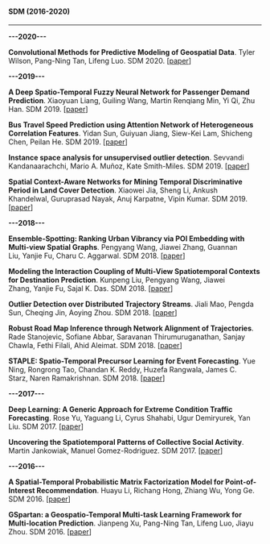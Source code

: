 #### SDM (2016-2020)
* * *
**---2020---**

**Convolutional Methods for Predictive Modeling of Geospatial Data**. Tyler Wilson, Pang-Ning Tan, Lifeng Luo. SDM 2020. [[paper](https://doi.org/10.1137/1.9781611976236.4)]

**---2019---**

**A Deep Spatio-Temporal Fuzzy Neural Network for Passenger Demand Prediction**. Xiaoyuan Liang, Guiling Wang, Martin Renqiang Min, Yi Qi, Zhu Han. SDM 2019. [[paper](https://doi.org/10.1137/1.9781611975673.12)]

**Bus Travel Speed Prediction using Attention Network of Heterogeneous Correlation Features**. Yidan Sun, Guiyuan Jiang, Siew-Kei Lam, Shicheng Chen, Peilan He. SDM 2019. [[paper](https://doi.org/10.1137/1.9781611975673.9)]

**Instance space analysis for unsupervised outlier detection**. Sevvandi Kandanaarachchi, Mario A. Muñoz, Kate Smith-Miles. SDM 2019. [[paper](http://ceur-ws.org/Vol-2436/article_4.pdf)]

**Spatial Context-Aware Networks for Mining Temporal Discriminative Period in Land Cover Detection**. Xiaowei Jia, Sheng Li, Ankush Khandelwal, Guruprasad Nayak, Anuj Karpatne, Vipin Kumar. SDM 2019. [[paper](https://doi.org/10.1137/1.9781611975673.58)]

**---2018---**

**Ensemble-Spotting: Ranking Urban Vibrancy via POI Embedding with Multi-view Spatial Graphs**. Pengyang Wang, Jiawei Zhang, Guannan Liu, Yanjie Fu, Charu C. Aggarwal. SDM 2018. [[paper](https://doi.org/10.1137/1.9781611975321.40)]

**Modeling the Interaction Coupling of Multi-View Spatiotemporal Contexts for Destination Prediction**. Kunpeng Liu, Pengyang Wang, Jiawei Zhang, Yanjie Fu, Sajal K. Das. SDM 2018. [[paper](https://doi.org/10.1137/1.9781611975321.20)]

**Outlier Detection over Distributed Trajectory Streams**. Jiali Mao, Pengda Sun, Cheqing Jin, Aoying Zhou. SDM 2018. [[paper](https://doi.org/10.1137/1.9781611975321.8)]

**Robust Road Map Inference through Network Alignment of Trajectories**. Rade Stanojevic, Sofiane Abbar, Saravanan Thirumuruganathan, Sanjay Chawla, Fethi Filali, Ahid Aleimat. SDM 2018. [[paper](https://doi.org/10.1137/1.9781611975321.15)]

**STAPLE: Spatio-Temporal Precursor Learning for Event Forecasting**. Yue Ning, Rongrong Tao, Chandan K. Reddy,
Huzefa Rangwala, James C. Starz, Naren Ramakrishnan. SDM 2018. [[paper](https://doi.org/10.1137/1.9781611975321.17)]

**---2017---**

**Deep Learning: A Generic Approach for Extreme Condition Traffic Forecasting**. Rose Yu, Yaguang Li, Cyrus Shahabi, Ugur Demiryurek, Yan Liu. SDM 2017. [[paper](https://doi.org/10.1137/1.9781611974973.87)]

**Uncovering the Spatiotemporal Patterns of Collective Social Activity**. Martin Jankowiak, Manuel Gomez-Rodriguez. SDM 2017. [[paper](https://doi.org/10.1137/1.9781611974973.92)]

**---2016---**

**A Spatial-Temporal Probabilistic Matrix Factorization Model for Point-of-Interest Recommendation**. Huayu Li, Richang Hong, Zhiang Wu, Yong Ge. SDM 2016. [[paper](https://doi.org/10.1137/1.9781611974348.14)]

**GSpartan: a Geospatio-Temporal Multi-task Learning Framework for Multi-location Prediction**. Jianpeng Xu, Pang-Ning Tan, Lifeng Luo, Jiayu Zhou. SDM 2016. [[paper](https://doi.org/10.1137/1.9781611974348.74)]
